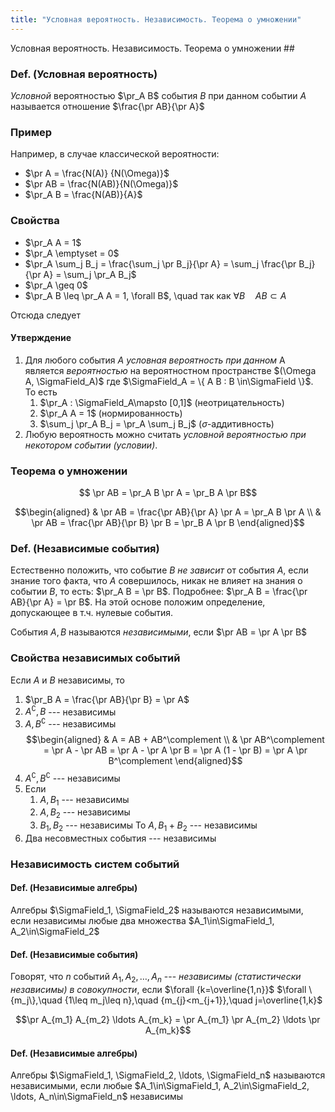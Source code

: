 ```yaml
---
title: "Условная вероятность. Независимость. Теорема о умножении"
---
```

Условная вероятность. Независимость. Теорема о умножении ##

### Def. (Условная вероятность) ###
*Условной* вероятностью $\pr_A B$ события $B$ при данном событии $A$
называется отношение $\frac{\pr AB}{\pr A}$

### Пример ###
Например, в случае классической вероятности:

* $\pr A   = \frac{N(A)} {N(\Omega)}$
* $\pr AB  = \frac{N(AB)}{N(\Omega)}$
* $\pr_A B = \frac{N(AB)}{A}$

### Свойства ###

* $\pr_A A = 1$
* $\pr_A \emptyset = 0$
* $\pr_A \sum_j B_j = \frac{\sum_j \pr B_j}{\pr A} = \sum_j \frac{\pr B_j}{\pr A} = \sum_j \pr_A B_j$
* $\pr_A \geq 0$
* $\pr_A B \leq \pr_A A = 1, \forall B$, \quad так как $\forall B \quad AB\subset A$

Отсюда следует

#### Утверждение ####
1. Для любого события $A$ *условная вероятность при данном* A является *вероятностью*
   на вероятностном пространстве $(\Omega A, \SigmaField_A)$
   где $\SigmaField_A = \{ A B : B \in\SigmaField \}$. То есть
    1.  $\pr_A : \SigmaField_A\mapsto [0,1]$ (неотрицательность)
    2.  $\pr_A A = 1$ (нормированность)
    2.  $\sum_j \pr_A B_j = \pr_A \sum_j B_j$ ($\sigma$-аддитивность)
2. Любую вероятность можно считать *условной вероятностью при некотором событии (условии)*.

### Теорема о умножении ###
$$ \pr AB = \pr_A B \pr A  = \pr_B A \pr B$$

$$\begin{aligned}
& \pr AB = \frac{\pr AB}{\pr A} \pr A = \pr_A B \pr A \\
& \pr AB = \frac{\pr AB}{\pr B} \pr B = \pr_B A \pr B
\end{aligned}$$


### Def. (Независимые события) ###
Естественно положить, что событие $B$ *не зависит* от события $A$,
если знание того факта, что $A$ совершилось,
никак не влияет на знания о событии $B$, то есть:
$\pr_A B = \pr B$.
Подробнее: $\pr_A B = \frac{\pr AB}{\pr A} = \pr B$.
На этой основе положим определение, допускающее в т.ч. нулевые события.

События $A, B$ называются *независимыми*, если
$\pr AB = \pr A \pr B$


### Свойства независимых событий ###
Если $A$ и $B$ независимы, то

1. $\pr_B A = \frac{\pr AB}{\pr B} = \pr A$
2. $A^\complement, B$ --- независимы
3. $A, B^\complement$ --- независимы
    $$\begin{aligned}
    & A = AB + AB^\complement \\
    & \pr AB^\complement = \pr A - \pr AB = \pr A - \pr A \pr B = \pr A (1 - \pr B) = \pr A \pr B^\complement
    \end{aligned}$$
4. $A^\complement, B^\complement$ --- независимы
5.  Если
      1. $A, B_1$ --- независимы
      2. $A, B_2$ --- независимы
      3. $B_1, B_2$ --- независимы
    То
      $A, B_1+B_2$ --- независимы
6. Два несовместных события --- независимы


### Независимость систем событий ###

#### Def. (Независимые алгебры) ####
Алгебры $\SigmaField_1, \SigmaField_2$ называются независимыми,
если независимы любые два множества $A_1\in\SigmaField_1, A_2\in\SigmaField_2$

#### Def. (Независимые события) ####
Говорят, что $n$ событий $A_1, A_2, \ldots, A_n$ --- *независимы (статистически независимы) в совокупности*,
если
$\forall {k=\overline{1,n}}$
$\forall \{m_j\},\quad {1\leq m_j\leq n},\quad {m_{j}<m_{j+1}},\quad j=\overline{1,k}$

$$\pr A_{m_1} A_{m_2} \ldots A_{m_k} = \pr A_{m_1} \pr A_{m_2} \ldots \pr A_{m_k}$$

#### Def. (Независимые алгебры) ####
Алгебры $\SigmaField_1, \SigmaField_2, \ldots, \SigmaField_n$ называются независимыми,
если любые $A_1\in\SigmaField_1, A_2\in\SigmaField_2, \ldots, A_n\in\SigmaField_n$ независимы
